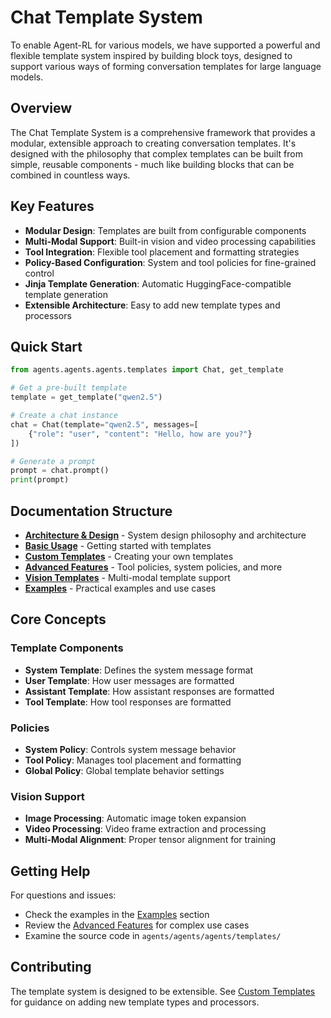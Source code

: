 # Chat Template System

To enable Agent-RL for various models, we have supported a powerful and flexible template system inspired by building block toys, designed to support various ways of forming conversation templates for large language models.

## Overview

The Chat Template System is a comprehensive framework that provides a modular, extensible approach to creating conversation templates. It's designed with the philosophy that complex templates can be built from simple, reusable components - much like building blocks that can be combined in countless ways.

## Key Features

- **Modular Design**: Templates are built from configurable components
- **Multi-Modal Support**: Built-in vision and video processing capabilities
- **Tool Integration**: Flexible tool placement and formatting strategies
- **Policy-Based Configuration**: System and tool policies for fine-grained control
- **Jinja Template Generation**: Automatic HuggingFace-compatible template generation
- **Extensible Architecture**: Easy to add new template types and processors

## Quick Start

```python
from agents.agents.agents.templates import Chat, get_template

# Get a pre-built template
template = get_template("qwen2.5")

# Create a chat instance
chat = Chat(template="qwen2.5", messages=[
    {"role": "user", "content": "Hello, how are you?"}
])

# Generate a prompt
prompt = chat.prompt()
print(prompt)
```

## Documentation Structure

- [**Architecture & Design**](./architecture.md) - System design philosophy and architecture
- [**Basic Usage**](./basic_usage.md) - Getting started with templates
- [**Custom Templates**](./custom_templates.md) - Creating your own templates
- [**Advanced Features**](./advanced_features.md) - Tool policies, system policies, and more
- [**Vision Templates**](./vision_templates.md) - Multi-modal template support
- [**Examples**](./examples.md) - Practical examples and use cases

## Core Concepts

### Template Components
- **System Template**: Defines the system message format
- **User Template**: How user messages are formatted
- **Assistant Template**: How assistant responses are formatted
- **Tool Template**: How tool responses are formatted

### Policies
- **System Policy**: Controls system message behavior
- **Tool Policy**: Manages tool placement and formatting
- **Global Policy**: Global template behavior settings

### Vision Support
- **Image Processing**: Automatic image token expansion
- **Video Processing**: Video frame extraction and processing
- **Multi-Modal Alignment**: Proper tensor alignment for training

## Getting Help

For questions and issues:
- Check the examples in the [Examples](./examples.md) section
- Review the [Advanced Features](./advanced_features.md) for complex use cases
- Examine the source code in `agents/agents/agents/templates/`

## Contributing

The template system is designed to be extensible. See [Custom Templates](./custom_templates.md) for guidance on adding new template types and processors.
